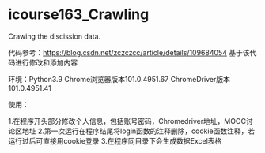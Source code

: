 # icourse163_Crawling
Crawing the discission data.

代码参考：https://blog.csdn.net/zczczcc/article/details/109684054
基于该代码进行修改和添加内容

环境：Python3.9 Chrome浏览器版本101.0.4951.67 ChromeDriver版本101.0.4951.41

使用：

1.在程序开头部分修改个人信息，包括账号密码，Chromedriver地址，MOOC讨论区地址
2.第一次运行在程序结尾将login函数的注释删除，cookie函数注释，若运行过后可直接用cookie登录
3.在程序同目录下会生成数据Excel表格
